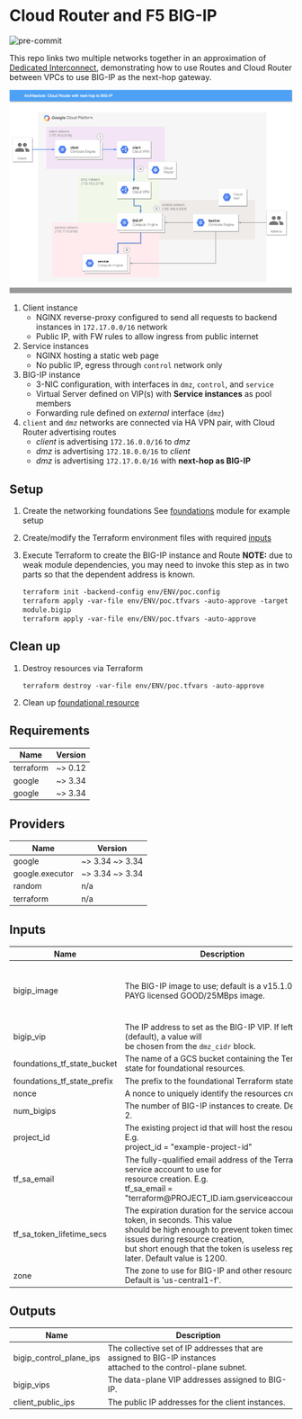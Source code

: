 # Cloud Router and F5 BIG-IP

![pre-commit](https://github.com/memes/f5-google-cloud-router-big-ip/workflows/pre-commit/badge.svg)

This repo links two multiple networks together in an approximation of
[Dedicated Interconnect](https://cloud.google.com/network-connectivity/docs/interconnect/concepts/dedicated-overview),
demonstrating how to use Routes and Cloud Router between
VPCs to use BIG-IP as the next-hop gateway.

![HLA](images/f5-google-cloud-router-big-ip.png)

1. Client instance
   * NGINX reverse-proxy configured to send all requests to backend instances in `172.17.0.0/16` network
   * Public IP, with FW rules to allow ingress from public internet
2. Service instances
   * NGINX hosting a static web page
   * No public IP, egress through `control` network only
3. BIG-IP instance
   * 3-NIC configuration, with interfaces in `dmz`, `control`, and `service`
   * Virtual Server defined on VIP(s) with **Service instances** as pool members
   * Forwarding rule defined on *external* interface (`dmz`)
4. `client` and `dmz` networks are connected via HA VPN pair, with Cloud Router advertising routes
   * *client* is advertising `172.16.0.0/16` to *dmz*
   * *dmz* is advertising `172.18.0.0/16` to *client*
   * *dmz* is advertising `172.17.0.0/16` with **next-hop as BIG-IP**

## Setup

1. Create the networking foundations
   See [foundations](/foundations/#setup) module for example setup
2. Create/modify the Terraform environment files with required [inputs](#inputs)
3. Execute Terraform to create the BIG-IP instance and Route
   **NOTE:** due to weak module dependencies, you may need to invoke this step as
   in two parts so that the dependent address is known.

   ```shell
   terraform init -backend-config env/ENV/poc.config
   terraform apply -var-file env/ENV/poc.tfvars -auto-approve -target module.bigip
   terraform apply -var-file env/ENV/poc.tfvars -auto-approve
   ```

## Clean up

1. Destroy resources via Terraform

   ```shell
   terraform destroy -var-file env/ENV/poc.tfvars -auto-approve
   ```

2. Clean up [foundational resource](foundations/#cleanup)

<!-- markdownlint-disable no-inline-html -->
<!-- BEGINNING OF PRE-COMMIT-TERRAFORM DOCS HOOK -->
## Requirements

| Name | Version |
|------|---------|
| terraform | ~> 0.12 |
| google | ~> 3.34 |
| google | ~> 3.34 |

## Providers

| Name | Version |
|------|---------|
| google | ~> 3.34 ~> 3.34 |
| google.executor | ~> 3.34 ~> 3.34 |
| random | n/a |
| terraform | n/a |

## Inputs

| Name | Description | Type | Default | Required |
|------|-------------|------|---------|:--------:|
| bigip\_image | The BIG-IP image to use; default is a v15.1.0.4 PAYG licensed GOOD/25MBps image. | `string` | `"projects/f5-7626-networks-public/global/images/f5-bigip-15-1-0-4-0-0-6-payg-good-25mbps-200618231522"` | no |
| bigip\_vip | The IP address to set as the BIG-IP VIP. If left blank (default), a value will<br>be chosen from the `dmz_cidr` block. | `string` | `""` | no |
| foundations\_tf\_state\_bucket | The name of a GCS bucket containing the Terraform state for foundational resources. | `string` | n/a | yes |
| foundations\_tf\_state\_prefix | The prefix to the foundational Terraform state files. | `string` | n/a | yes |
| nonce | A nonce to uniquely identify the resources created. | `string` | n/a | yes |
| num\_bigips | The number of BIG-IP instances to create. Default is 2. | `number` | `2` | no |
| project\_id | The existing project id that will host the resources. E.g.<br>project\_id = "example-project-id" | `string` | n/a | yes |
| tf\_sa\_email | The fully-qualified email address of the Terraform service account to use for<br>resource creation. E.g.<br>tf\_sa\_email = "terraform@PROJECT\_ID.iam.gserviceaccount.com" | `string` | n/a | yes |
| tf\_sa\_token\_lifetime\_secs | The expiration duration for the service account token, in seconds. This value<br>should be high enough to prevent token timeout issues during resource creation,<br>but short enough that the token is useless replayed later. Default value is 1200. | `number` | `1200` | no |
| zone | The zone to use for BIG-IP and other resources. Default is 'us-central1-f'. | `string` | `"us-central1-f"` | no |

## Outputs

| Name | Description |
|------|-------------|
| bigip\_control\_plane\_ips | The collective set of IP addresses that are assigned to BIG-IP instances<br>attached to the control-plane subnet. |
| bigip\_vips | The data-plane VIP addresses assigned to BIG-IP. |
| client\_public\_ips | The public IP addresses for the client instances. |

<!-- END OF PRE-COMMIT-TERRAFORM DOCS HOOK -->
<!-- markdownlint-enable no-inline-html -->
